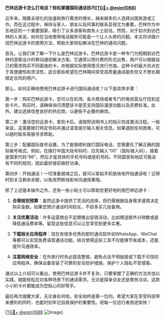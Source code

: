 **巴林远游卡怎么打电话？轻松掌握国际通话技巧[[TG💪+ @esim1088](https://t.me/s/esim1088)]**

近年来，随着全球化的加速和旅行需求的增长，越来越多的人选择出国旅游或工作。而在这过程中，保持与家人、朋友以及同事的联系显得尤为重要。巴林作为中东地区的一个重要国家，吸引了众多游客和商务人士前往。然而，对于初次到访巴林的人来说，如何在当地使用电话服务可能是一个让人头疼的问题。本文将详细介绍巴林远游卡的使用方法，帮助大家轻松解决在巴林的通讯问题。

首先，让我们来了解一下什么是巴林远游卡。巴林远游卡是一种专门为短期到访巴林的游客设计的移动通信解决方案。它通常以预付费的形式出售，用户可以根据自己的需求购买不同面值的卡，并根据实际使用情况进行充值。这种卡的最大优点在于其便捷性和灵活性，适合那些希望在巴林期间享受高质量通话服务但又不想长期绑定合同的用户。

那么，如何正确地使用巴林远游卡进行国际通话呢？以下是具体步骤：

第一步：购买巴林远游卡。您可以在机场、各大商场或者专门的电信营业厅找到这些卡片。购买时，请确保询问清楚该卡是否支持国际漫游功能以及资费标准。此外，建议选择信誉良好的供应商，以避免不必要的麻烦。

第二步：激活您的远游卡。拿到卡后，请按照说明书上的指示完成激活过程。一般来说，这需要拨打特定号码并通过语音提示输入相关信息。如果遇到任何困难，可以随时联系客服寻求帮助。

第三步：配置国际拨号设置。为了能够顺利拨打国际电话，您需要先了解正确的国际拨号格式。例如，在拨打中国大陆号码时，应先输入“00”（国际接入码），接着是国家代码“86”，然后才是具体的手机号码或座机号码。不同国家和地区可能会有不同的规则，因此最好提前做好功课。

第四步：开始通话！一切准备就绪之后，就可以拿起手机愉快地开始通话啦！记得时刻关注剩余余额，以免突然断线影响沟通效果哦。

除了上述基本操作之外，还有一些小贴士可以帮助您更好地利用巴林远游卡：

1. **合理规划预算**：虽然远游卡提供了灵活的选择，但仍需根据自身需求谨慎决定购买金额。如果您预计通话时间较长，不妨多买几张备用。

2. **关注优惠活动**：许多运营商会不定期推出促销活动，比如赠送额外分钟数或是降低通话费率等。留意这些信息可以让您享受到更多实惠。

3. **下载相关应用程序**：现在有很多优秀的即时通讯软件如WhatsApp、WeChat等都可以实现免费语音通话功能。结合使用这些工具不仅能够节省成本，还能提升沟通效率。

4. **注意网络安全**：在外旅行时务必提高警惕，避免点击不明链接或下载不可信的应用程序。确保设备安装了可靠的安全防护措施，保护个人隐私不受侵害。

通过以上介绍可以看出，使用巴林远游卡并不复杂，只要掌握了正确的方法并加以实践，就能轻松应对各种场景下的通话需求。无论是探亲访友还是商务洽谈，这款小小的卡片都能成为您贴心的好帮手。

最后再次提醒大家，无论身处何地，安全始终是第一位的。希望大家在享受科技带来便利的同时，也能时刻牢记自我保护的重要性。祝每一位远行者旅途愉快！

[[TG💪+ @esim1088](https://t.me/s/esim1088) ![Image](https://i.postimg.cc/4NQfJmqS/Snipaste-2025-05-13-00-14-12.png)]